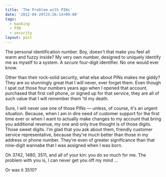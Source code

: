 ```yaml
---
title: 'The Problem with PINs'
date: '2012-04-29T23:26:14+00:00'
tags:
  - banking
  - PIN
  - security
layout: post
---
```


The personal identification number. Boy, doesn't that make you feel all warm and fuzzy inside? My very own number, designed to uniquely identify me as myself to a system. A *secure* four-digit identifier. No one would ever know.

Other than their rock-solid security, what else about PINs makes me giddy? They are so stunningly great that I will never, ever forget them. Even though I spat out those four numbers years ago when I opened that account, purchased that first cell phone, or signed up for that service, they are all of such value that I will remember them 'til my death.

<!-- e -->
<span id="more"></span>

Sure, I will never use one of those PINs &mdash; unless, of course, it's an urgent situation. Because, when I am in dire need of customer support for the first time ever or when I want to actually make changes to my account that bring you additional revenue, my one and only true thought is of those digits. Those sweet digits. I'm glad that you ask about them, friendly customer service representative, because they're much better than those in my address or phone number. They're even of greater significance than that nine-digit wannabe that I was assigned when I was born.

Oh 3742, 1480, 3511, and all of your kin: you do so much for me. The problem with you is, I can never get you off my mind ...

Or was it 3510?
